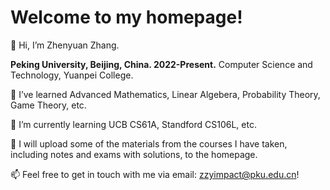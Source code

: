 # Welcome to my homepage!
👋 Hi, I’m Zhenyuan Zhang.

**Peking University, Beijing, China. 2022-Present.**
Computer Science and Technology, Yuanpei College.

👀 I’ve learned Advanced Mathematics, Linear Algebera, Probability Theory, Game Theory, etc.

🌱 I’m currently learning UCB CS61A, Standford CS106L, etc. 

🥺 I will upload some of the materials from the courses I have taken, including notes and exams with solutions, to the homepage.

📫 Feel free to get in touch with me via email: zzyimpact@pku.edu.cn!
